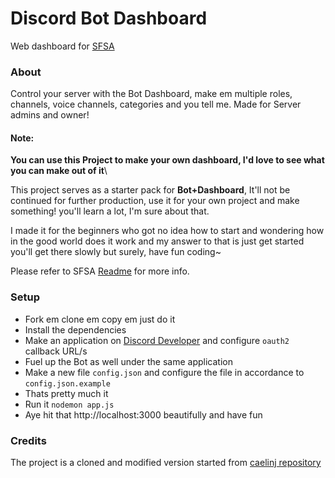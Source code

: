 # Discord Bot Dashboard

Web dashboard for [SFSA](https://github.com/charfweh/superfastserverassistant)
### About
Control your server with the Bot Dashboard, make em multiple roles, channels, voice channels, categories and you tell me. Made for Server admins and owner!
#### Note:
**You can use this Project to make your own dashboard, I'd love to see what you can make out of it**\

This project serves as a starter pack for **Bot+Dashboard**, It'll not be continued for further production, use it for your own project and make something! you'll learn a lot, I'm sure about that.

I made it for the beginners who got no idea how to start and wondering how in the good world does it work and my answer to that is just get started you'll get there slowly but surely, have fun coding~

Please refer to SFSA [Readme](https://github.com/charfweh/superfastserverassistant#readme) for more info.
### Setup
- Fork em clone em copy em just do it
- Install the dependencies
- Make an application on [Discord Developer](https://discord.com/developers/) and configure ``oauth2`` callback URL/s
- Fuel up the Bot as well under the same application
- Make a new file ``config.json`` and configure the file in accordance to ``config.json.example``
- Thats pretty much it
- Run it ``nodemon app.js``
- Aye hit that http://localhost:3000 beautifully and have fun
### Credits
The project is a cloned and modified version started from [caelinj repository](https://github.com/caelinj/discord.js-dashboard)
